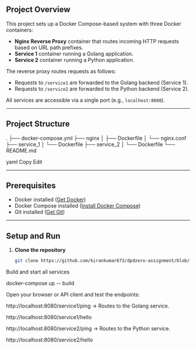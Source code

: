 ##


## Project Overview

This project sets up a Docker Compose-based system with three Docker containers:

- **Nginx Reverse Proxy** container that routes incoming HTTP requests based on URL path prefixes.
- **Service 1** container running a Golang application.
- **Service 2** container running a Python application.

The reverse proxy routes requests as follows:

- Requests to `/service1` are forwarded to the Golang backend (Service 1).
- Requests to `/service2` are forwarded to the Python backend (Service 2).

All services are accessible via a single port (e.g., `localhost:8080`).

---

## Project Structure

.
├── docker-compose.yml
├── nginx
│ ├── Dockerfile
│ └── nginx.conf
├── service_1
│ └── Dockerfile
├── service_2
│ └── Dockerfile
└── README.md

yaml
Copy
Edit

---

## Prerequisites

- Docker installed ([Get Docker](https://docs.docker.com/get-docker/))
- Docker Compose installed ([Install Docker Compose](https://docs.docker.com/compose/install/))
- Git installed ([Get Git](https://git-scm.com/book/en/v2/Getting-Started-Installing-Git))

---

## Setup and Run

1. **Clone the repository**

   ```bash
   git clone https://github.com/kirankumar673/dpdzero-assignment/blob/main/docker-compose.yml
   
Build and start all services

docker-compose up -- build



Open your browser or API client and test the endpoints:

http://localhost:8080/service1/ping → Routes to the Golang service.

http://localhost:8080/service1/hello

http://localhost:8080/service2/ping → Routes to the Python service.

http://localhost:8080/service2/hello
